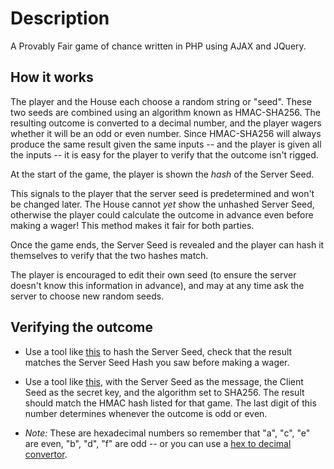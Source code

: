 # Description

A Provably Fair game of chance written in PHP using AJAX and JQuery.

## How it works

The player and the House each choose a random string or "seed". These two seeds are combined using an algorithm known as HMAC-SHA256. The resulting outcome is converted to a decimal number, and the player wagers whether it will be an odd or even number. Since HMAC-SHA256 will always produce the same result given the same inputs -- and the player is given all the inputs -- it is easy for the player to verify that the outcome isn't rigged.

At the start of the game, the player is shown the *hash* of the Server Seed. 

This signals to the player that the server seed is predetermined and won't be changed later. The House cannot *yet* show the unhashed Server Seed, otherwise the player could calculate the outcome in advance even before making a wager! This method makes it fair for both parties.

Once the game ends, the Server Seed is revealed and the player can hash it themselves to verify that the two hashes match.

The player is encouraged to edit their own seed (to ensure the server doesn't know this information in advance), and may at any time ask the server to choose new random seeds. 

## Verifying the outcome

- Use a tool like [this](https://xorbin.com/tools/sha256-hash-calculator) to hash the Server Seed, 
    check that the result matches the Server Seed Hash you saw before making a wager.

- Use a tool like [this](https://www.freeformatter.com/hmac-generator.html), with the Server Seed as the message, 
the Client Seed as the secret key, and the algorithm set to SHA256. The result should match the HMAC hash listed for that game. 
The last digit of this number determines whenever the outcome is odd or even.

- *Note:* These are hexadecimal numbers so remember that "a", "c", "e" are even, "b", "d", "f" are odd -- 
or you can use a [hex to decimal convertor](https://www.binaryhexconverter.com/hex-to-decimal-converter).

